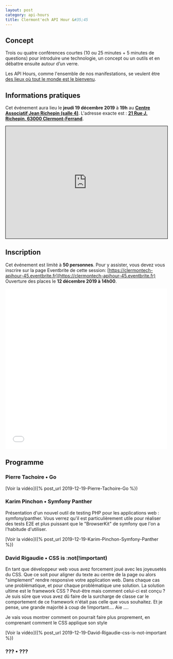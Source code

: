 ```yaml
---
layout: post
category: api-hours
title: Clermont'ech API Hour &#35;45
---
```


## Concept

Trois ou quatre conférences courtes (10 ou 25 minutes + 5 minutes de questions)
pour introduire une technologie, un concept ou un outils et en débattre ensuite
autour d’un verre.

Les API Hours, comme l'ensemble de nos manifestations, se veulent être [des
lieux où tout le monde est le bienvenu](/code-of-conduct.html).


## Informations pratiques

Cet événement aura lieu le **jeudi 19 décembre 2019** à **19h** au 
[**Centre Associatif Jean Richepin (salle 4)**](http://www.clermont-ferrand.fr/+-Centre-Richepin-+.html). L'adresse
exacte est : [**21 Rue J. Richepin, 63000 Clermont-Ferrand**](https://www.openstreetmap.org/#map=19/45.78186/3.08506).

<iframe width="100%" height="350" frameborder="0" scrolling="no" marginheight="0" marginwidth="0" src="https://www.openstreetmap.org/export/embed.html?bbox=3.0836096405982976%2C45.780990896595334%2C3.0871394276618958%2C45.78265381775845&amp;layer=mapnik&amp;marker=45.78182142810052%2C3.0853745341300964" style="border: 1px solid black"></iframe>
<br/>

## Inscription

Cet événement est limité à **50 personnes**.  Pour y assister, vous devez vous
inscrire sur la page Eventbrite de cette session: [https://clermontech-apihour-45.eventbrite.fr](https://clermontech-apihour-45.eventbrite.fr)
Ouverture des places le **12 décembre 2019 à 14h00**.


<iframe src="//eventbrite.fr/tickets-external?eid=83957423915&ref=etckt" frameborder="0" height="500" width="100%" vspace="0" hspace="0" marginheight="5" marginwidth="5" scrolling="auto" allowtransparency="true"></iframe>

<br/>


## Programme

### Pierre Tachoire • Go 

[Voir la vidéo]({% post_url 2019-12-19-Pierre-Tachoire-Go %})

### Karim Pinchon • Symfony Panther

Présentation d'un nouvel outil de testing PHP pour les applications web : 
symfony/panther. Vous verrez qu'il est particulièrement utile pour réaliser des 
tests E2E et plus puissant que le "BrowserKit" de symfony que l'on a l'habitude 
d'utiliser.

[Voir la vidéo]({% post_url 2019-12-19-Karim-Pinchon-Symfony-Panther %})

### David Rigaudie • CSS is :not(!important) 

En tant que développeur web vous avez forcement joué avec les joyeusetés du CSS.
Que ce soit pour aligner du texte au centre de la page ou alors "simplement" 
rendre responsive votre application web. Dans chaque cas une problématique, et 
pour chaque problématique une solution. La solution ultime est le framework 
CSS ? Peut-être mais comment celui-ci est conçu ? Je suis sûre que vous avez dû 
faire de la surcharge de classe car le comportement de ce framework n'était pas 
celle que vous souhaitez. Et je pense, une grande majorité à coup de 
!important.... Aie ....

Je vais vous montrer comment on pourrait faire plus proprement, en comprenant 
comment le CSS applique son style

[Voir la vidéo]({% post_url 2019-12-19-David-Rigaudie-css-is-not-important %})

### ??? • ???

